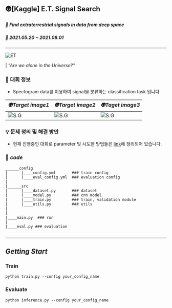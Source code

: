 ## 👽[Kaggle] E.T. Signal Search

##### 🚩 Find extraterrestrial signals in data from deep space
##### 📆 2021.05.20 ~ 2021.08.01
---
![ET](https://user-images.githubusercontent.com/65913073/120472505-ef4fb100-c3e0-11eb-9155-b412f43488a9.png)

| *"Are we alone in the Universe?"*

### 📜 대회 정보 
- Spectogram data를 이용하여 signal을 분류하는 classification task 입니다

| *👽Target image1* | *👽Target image2* | *👽Taget image3* | 
| ------------ | ------------ | ------------ |
|![S.G](https://user-images.githubusercontent.com/65913073/120474040-a7318e00-c3e2-11eb-9651-2becf08af7a8.png)|![S.G](https://user-images.githubusercontent.com/65913073/120474045-a862bb00-c3e2-11eb-889e-4d06520a5fc1.png)|![S.G](https://user-images.githubusercontent.com/65913073/120474049-a993e800-c3e2-11eb-8ba4-f3492e89cd11.png)

### 💡 문제 정의 및 해결 방안
- 현재 진행중인 대회로 parameter 및 시도한 방법들은 [link](https://vimhjk.oopy.io/3a624cba-ecb1-4d4c-bebc-dca5493b6198)에 정리되어 있습니다.

### 📑 *code*
```
______config
|      |____config.yml       ### train config
|      |____eval_config.yml  ### evaluation config
|
|______src
|      |____dataset.py       ### dataset
|      |____model.py         ### cnn model
|      |____train.py         ### train, validation module
|      |____utils.py         ### utils
|
|
|____main.py  ### run
|
|____eval.py ### evaluation


```
---
## *Getting Start*

### Train
`python train.py --config your_config_name`
### Evaluate
`python inference.py --config your_config_name`

